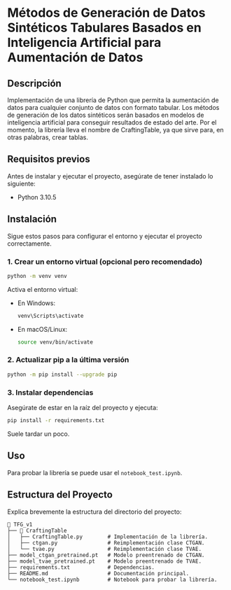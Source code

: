 # Métodos de Generación de Datos Sintéticos Tabulares Basados en Inteligencia Artificial para Aumentación de Datos

## Descripción
Implementación de una librería de Python que permita la aumentación de datos para cualquier conjunto de datos con formato tabular. Los métodos de generación de los datos sintéticos serán basados en modelos de inteligencia artificial para conseguir resultados de estado del arte. Por el momento, la librería lleva el nombre de CraftingTable, ya que sirve para, en otras palabras, crear tablas.

## Requisitos previos
Antes de instalar y ejecutar el proyecto, asegúrate de tener instalado lo siguiente:

- Python 3.10.5

## Instalación
Sigue estos pasos para configurar el entorno y ejecutar el proyecto correctamente.

### 1. Crear un entorno virtual (opcional pero recomendado)
```bash
python -m venv venv
```
Activa el entorno virtual:
- En Windows:
  ```bash
  venv\Scripts\activate
  ```
- En macOS/Linux:
  ```bash
  source venv/bin/activate
  ```

### 2. Actualizar pip a la última versión
```bash
python -m pip install --upgrade pip
```

### 3. Instalar dependencias
Asegúrate de estar en la raíz del proyecto y ejecuta:
```bash
pip install -r requirements.txt
```

Suele tardar un poco.

## Uso
Para probar la librería se puede usar el `notebook_test.ipynb`.

## Estructura del Proyecto
Explica brevemente la estructura del directorio del proyecto:
```
📂 TFG_v1
├── 📂 CraftingTable
│   ├── CraftingTable.py        # Implementación de la librería.
│   ├── ctgan.py                # Reimplementación clase CTGAN.
│   └── tvae.py                 # Reimplementación clase TVAE.
├── model_ctgan_pretrained.pt   # Modelo preentrenado de CTGAN.
├── model_tvae_pretrained.pt    # Modelo preentrenado de TVAE.
├── requirements.txt            # Dependencias.
├── README.md                   # Documentación principal.
└── notebook_test.ipynb         # Notebook para probar la librería.